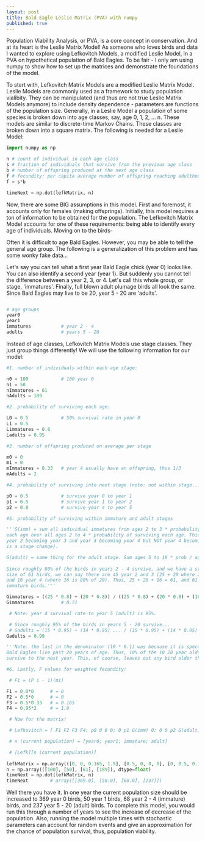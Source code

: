 ```yaml
---
layout: post
title: Bald Eagle Leslie Matrix (PVA) with numpy
published: true
---
```


Population Viability Analysis, or PVA, is a core concept in conservation. And at its heart is the Leslie Matrix Model! As someone who loves birds and data I wanted to explore using Lefkovitch Models, a modified Leslie Model, in a PVA on hypothetical population of Bald Eagles. To be fair - I only am using numpy to show how to set up the matrices and demonstrate the foundations of the model. 

To start with, Lefkovitch Matrix Models are a modified Leslie Matrix Model. Leslie Models are commonly used as a framework to study population vialibity. They can be manipulated (and thus are not true Leslie Matrix Models anymore) to include density dependence - parameters are functions of the population size. Generally, in a Leslie Model a population of some species is broken down into age classes, say, age 0, 1, 2, ... n. These models are similar to discrete-time Markov Chains. These classes are broken down into a square matrix. The following is needed for a Leslie Model:


``` python
import numpy as np

n # count of individual in each age class
s # fraction of individuals that survive from the previous age class
b # number of offspring produced at the next age class
f # fecundity: per capita average number of offspring reaching adulthood
f = s*b 

timeNext = np.dot(lefkMatrix, n)
```

Now, there are some BIG assumptions in this model. First and foremost, it accounts only for females (making offsprings). Initially, this model requires a ton of information to be obtained for the population. The Lefkovitch Matrix Model accounts for one of these requirements: being able to identify every age of individuals. Moving on to the birds-

Often it is difficult to age Bald Eagles. However, you may be able to tell the general age group. The following is a generalization of this problem and has some wonky fake data...

Let's say you can tell what a first year Bald Eagle chick (year 0) looks like. You can also identify a second year (year 1). But suddenly you cannot tell the difference between a year 2, 3, or 4. Let's call this whole group, or stage, 'immatures'. Finally, full blown adult plumage birds all look the same. Since Bald Eagles may live to be 20, year 5 - 20 are 'adults'.

``` python

# age groups
year0
year1
immatures 			# year 2 - 4
adults 				# years 5 - 20
``` 

Instead of age classes, Lefkovitch Matrix Models use stage classes. They just group things differently! We will use the following information for our model:  

``` python
#1. number of individuals within each age stage: 

n0 = 100 			# 100 year 0
n1 = 50
nImmatures = 61
nAdults = 189

#2. probability of surviving each age:

L0 = 0.5 			# 50% survival rate in year 0
L1 = 0.5 
Limmatures = 0.8
Ladults = 0.95

#3. number of offspring produced on average per stage

m0 = 0
m1 = 0
mImmatures = 0.33	# year 4 usually have an offspring, thus 1/3
mAdults = 2

#4. probability of surviving into next stage (note: not within stage...)

p0 = 0.5 			# survive year 0 to year 1
p1 = 0.5 			# survive year 1 to year 2
p2 = 0.8 			# survive year 4 to year 5

#5. probability of surviving within immature and adult stages

'''G(imm) = sum all individual immatures from ages 2 to 3 * probability of surviving
each age over all ages 2 to 4 * probability of surviving each age. This accounts for
year 2 becoming year 3 and year 3 becoming year 4 but NOT year 4 becoming year 5 (that
is a stage change).

G(adult) = same thing for the adult stage. Sum ages 5 to 19 * prob / ages 5 to 20 * prob. 
 
Since roughly 80% of the birds in years 2 - 4 survive, and we have a starting immature 
size of 61 birds, we can say there are 45 year 2 and 3 (25 + 20 where 20 is 80% of 25) 
and 16 year 4 (where 16 is 80% of 20). Thus, 25 + 20 + 16 = 61, and 61 is the number of 
immature birds.''' 

Gimmatures = ((25 * 0.8) + (20 * 0.8)) / ((25 * 0.8) + (20 * 0.8) + (16 * 0.95))
Gimmatures 			# 0.71

 # Note: year 4 survival rate to year 5 (adult) is 95%. 

 # Since roughly 95% of the birds in years 5 - 20 survive...
 # Gadults = (15 * 0.95) + (14 * 0.95) ... / (15 * 0.95) + (14 * 0.95) ... (10 * 0.1)
Gadults = 0.99

'''Note: the last in the denominator (10 * 0.1) was because it is speculated that some 
Bald Eagles live past 20 years of age. Thus, 10% of the 10 20 year olds in this model 
survive to the next year. This, of course, leaves out any bird older than 21. '''

#6. Lastly, F values for weighted fecundity: 

 # Fi = (P i - 1)(mi)

F1 = 0.0*0 		# = 0
F2 = 0.5*0 		# = 0 
F3 = 0.5*0.33	# = 0.165
F4 = 0.95*2 	# = 1.9

 # Now for the matrix! 

 # Lefkovitch = [ F1 F2 F3 F4; p0 0 0 0; 0 p1 G(imm) 0; 0 0 p2 G(adult)]

 # n (current population) = [year0; year1; immature; adult]

 # [Lefk][n (current population)]
 
lefkMatrix = np.array(([0, 0, 0.165, 1.9], [0.5, 0, 0, 0], [0, 0.5, 0.7, 0], [0, 0, 0.8, 0.99]), dtype=float)
n = np.array(([100], [50], [61], [189]), dtype=float)
timeNext = np.dot(lefkMatrix, n)
timeNext 		# array([[369.0], [50.0], [68.0], [237]])
```

Well there you have it. In one year the current population size should be increased to 369 year 0 birds, 50 year 1 birds, 68 year 2 - 4 (immature) birds, and 237 year 5 - 20 (adult) birds. To complete this model, you would run this through a number of years to see the increase of decrease of the population. Also, running the model multiple times with stochastic parameters can account for random events and give an approximation for the chance of population survival, thus, population viability. 

